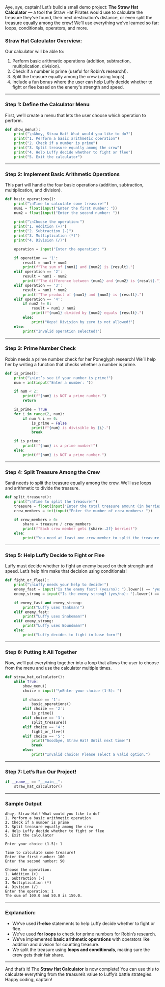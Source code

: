 Aye, aye, captain! Let’s build a small demo project: **The Straw Hat Calculator** — a tool the Straw Hat Pirates would use to calculate the treasure they’ve found, their next destination’s distance, or even split the treasure equally among the crew! We’ll use everything we’ve learned so far: loops, conditionals, operators, and more.

### **Straw Hat Calculator** Overview:
Our calculator will be able to:
1. Perform basic arithmetic operations (addition, subtraction, multiplication, division).
2. Check if a number is prime (useful for Robin’s research!).
3. Split the treasure equally among the crew (using loops).
4. Include a fun bonus where the user can help Luffy decide whether to fight or flee based on the enemy's strength and speed.

---

### Step 1: Define the Calculator Menu
First, we’ll create a menu that lets the user choose which operation to perform.

```python
def show_menu():
    print("\nAhoy, Straw Hat! What would you like to do?")
    print("1. Perform a basic arithmetic operation")
    print("2. Check if a number is prime")
    print("3. Split treasure equally among the crew")
    print("4. Help Luffy decide whether to fight or flee")
    print("5. Exit the calculator")
```

---

### Step 2: Implement Basic Arithmetic Operations
This part will handle the four basic operations (addition, subtraction, multiplication, and division).

```python
def basic_operations():
    print("\nTime to calculate some treasure!")
    num1 = float(input("Enter the first number: "))
    num2 = float(input("Enter the second number: "))
    
    print("\nChoose the operation:")
    print("1. Addition (+)")
    print("2. Subtraction (-)")
    print("3. Multiplication (*)")
    print("4. Division (/)")

    operation = input("Enter the operation: ")

    if operation == '1':
        result = num1 + num2
        print(f"The sum of {num1} and {num2} is {result}.")
    elif operation == '2':
        result = num1 - num2
        print(f"The difference between {num1} and {num2} is {result}.")
    elif operation == '3':
        result = num1 * num2
        print(f"The product of {num1} and {num2} is {result}.")
    elif operation == '4':
        if num2 != 0:
            result = num1 / num2
            print(f"{num1} divided by {num2} equals {result}.")
        else:
            print("Oops! Division by zero is not allowed!")
    else:
        print("Invalid operation selected!")
```

---

### Step 3: Prime Number Check
Robin needs a prime number check for her Poneglyph research! We’ll help her by writing a function that checks whether a number is prime.

```python
def is_prime():
    print("\nLet’s see if your number is prime!")
    num = int(input("Enter a number: "))

    if num < 2:
        print(f"{num} is NOT a prime number.")
        return

    is_prime = True
    for i in range(2, num):
        if num % i == 0:
            is_prime = False
            print(f"{num} is divisible by {i}.")
            break

    if is_prime:
        print(f"{num} is a prime number!")
    else:
        print(f"{num} is NOT a prime number.")
```

---

### Step 4: Split Treasure Among the Crew
Sanji needs to split the treasure equally among the crew. We’ll use loops and arithmetic to divide the treasure.

```python
def split_treasure():
    print("\nTime to split the treasure!")
    treasure = float(input("Enter the total treasure amount (in berries): "))
    crew_members = int(input("Enter the number of crew members: "))

    if crew_members > 0:
        share = treasure / crew_members
        print(f"Each crew member gets {share:.2f} berries!")
    else:
        print("You need at least one crew member to split the treasure!")
```

---

### Step 5: Help Luffy Decide to Fight or Flee
Luffy must decide whether to fight an enemy based on their strength and speed. Let’s help him make that decision using conditionals!

```python
def fight_or_flee():
    print("\nLuffy needs your help to decide!")
    enemy_fast = input("Is the enemy fast? (yes/no): ").lower() == 'yes'
    enemy_strong = input("Is the enemy strong? (yes/no): ").lower() == 'yes'

    if enemy_fast and enemy_strong:
        print("Luffy uses Tankman!")
    elif enemy_fast:
        print("Luffy uses Snakeman!")
    elif enemy_strong:
        print("Luffy uses Boundman!")
    else:
        print("Luffy decides to fight in base form!")
```

---

### Step 6: Putting It All Together
Now, we’ll put everything together into a loop that allows the user to choose from the menu and use the calculator multiple times.

```python
def straw_hat_calculator():
    while True:
        show_menu()
        choice = input("\nEnter your choice (1-5): ")

        if choice == '1':
            basic_operations()
        elif choice == '2':
            is_prime()
        elif choice == '3':
            split_treasure()
        elif choice == '4':
            fight_or_flee()
        elif choice == '5':
            print("Goodbye, Straw Hat! Until next time!")
            break
        else:
            print("Invalid choice! Please select a valid option.")
```

---

### Step 7: Let’s Run Our Project!

```python
if __name__ == "__main__":
    straw_hat_calculator()
```

---

### **Sample Output**
```
Ahoy, Straw Hat! What would you like to do?
1. Perform a basic arithmetic operation
2. Check if a number is prime
3. Split treasure equally among the crew
4. Help Luffy decide whether to fight or flee
5. Exit the calculator

Enter your choice (1-5): 1

Time to calculate some treasure!
Enter the first number: 100
Enter the second number: 50

Choose the operation:
1. Addition (+)
2. Subtraction (-)
3. Multiplication (*)
4. Division (/)
Enter the operation: 1
The sum of 100.0 and 50.0 is 150.0.
```

---

### **Explanation:**
- We’ve used **if-else** statements to help Luffy decide whether to fight or flee.
- We’ve used **for loops** to check for prime numbers for Robin’s research.
- We’ve implemented **basic arithmetic operations** with operators like addition and division for counting treasure.
- We split the treasure using **loops and conditionals**, making sure the crew gets their fair share.

---

And that’s it! The **Straw Hat Calculator** is now complete! You can use this to calculate everything from the treasure’s value to Luffy’s battle strategies. Happy coding, captain!